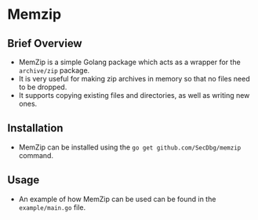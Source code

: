 # Memzip
## Brief Overview
- MemZip is a simple Golang package which acts as a wrapper for the `archive/zip` package.
- It is very useful for making zip archives in memory so that no files need to be dropped.
- It supports copying existing files and directories, as well as writing new ones.

## Installation
- MemZip can be installed using the `go get github.com/SecDbg/memzip` command.

## Usage
- An example of how MemZip can be used can be found in the `example/main.go` file.
